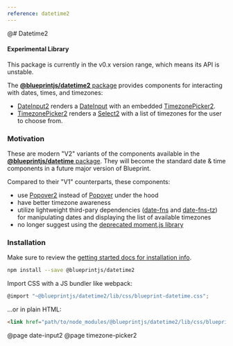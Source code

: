 ```yaml
---
reference: datetime2
---
```


@# Datetime2

<div class="@ns-callout @ns-intent-warning @ns-icon-warning-sign">
    <h4 class="@ns-heading">Experimental Library</h4>
    <p>This package is currently in the v0.x version range, which means its API is unstable.</p>
</div>

The [__@blueprintjs/datetime2__ package](https://www.npmjs.com/package/@blueprintjs/datetime)
provides components for interacting with dates, times, and timezones:

- [DateInput2](#datetime2/date-input2) renders a [DateInput](#datetime/dateinput)
  with an embedded [TimezonePicker2](#datetime2/timezone-picker2).
- [TimezonePicker2](#datetime2/timezone-picker2) renders a [Select2](#select/select2)
  with a list of timezones for the user to choose from.

### Motivation

These are modern "V2" variants of the components available in the
[__@blueprintjs/datetime__ package](#datetime). They will become the standard date & time
components in a future major version of Blueprint.

Compared to their "V1" counterparts, these components:
- use [Popover2](#popover2-package/popover2) instead of [Popover](#core/components/popover)
  under the hood
- have better timezone awareness
- utilize lightweight third-pary dependencies ([date-fns](https://date-fns.org/) and
  [date-fns-tz](https://github.com/marnusw/date-fns-tz)) for manipulating dates and displaying
  the list of available timezones
- no longer suggest using the [deprecated moment.js library](https://momentjs.com/docs/#/-project-status/)

### Installation

Make sure to review the [getting started docs for installation info](#blueprint/getting-started).

```sh
npm install --save @blueprintjs/datetime2
```

Import CSS with a JS bundler like webpack:

```js
@import "~@blueprintjs/datetime2/lib/css/blueprint-datetime.css";
```

...or in plain HTML:

```html
<link href="path/to/node_modules/@blueprintjs/datetime2/lib/css/blueprint-datetime.css" rel="stylesheet" />
```

@page date-input2
@page timezone-picker2
